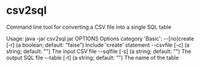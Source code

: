 # csv2sql
Command line tool for converting a CSV file into a single SQL table

Usage: java -jar csv2sql.jar OPTIONS
Options category 'Basic':
  --[no]create [-r] (a boolean; default: "false")
    Include 'create' statement
  --csvfile [-c] (a string; default: "")
    The input CSV file
  --sqlfile [-s] (a string; default: "")
    The output SQL file
  --table [-t] (a string; default: "")
    The name of the table
